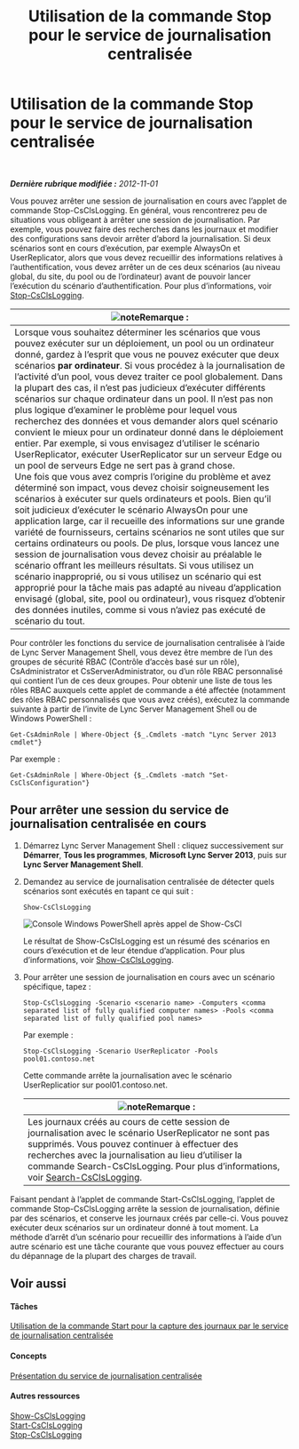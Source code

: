 ﻿---
title: Utilisation de la commande Stop pour le service de journalisation centralisée
TOCTitle: Utilisation de la commande Stop pour le service de journalisation centralisée
ms:assetid: 09ac093e-8f30-4874-84b4-12548ac8c898
ms:mtpsurl: https://technet.microsoft.com/fr-fr/library/JJ687964(v=OCS.15)
ms:contentKeyID: 49891225
ms.date: 05/20/2016
mtps_version: v=OCS.15
ms.translationtype: HT
---

# Utilisation de la commande Stop pour le service de journalisation centralisée

 

_**Dernière rubrique modifiée :** 2012-11-01_

Vous pouvez arrêter une session de journalisation en cours avec l’applet de commande Stop-CsClsLogging. En général, vous rencontrerez peu de situations vous obligeant à arrêter une session de journalisation. Par exemple, vous pouvez faire des recherches dans les journaux et modifier des configurations sans devoir arrêter d’abord la journalisation. Si deux scénarios sont en cours d’exécution, par exemple AlwaysOn et UserReplicator, alors que vous devez recueillir des informations relatives à l’authentification, vous devez arrêter un de ces deux scénarios (au niveau global, du site, du pool ou de l’ordinateur) avant de pouvoir lancer l’exécution du scénario d’authentification. Pour plus d’informations, voir [Stop-CsClsLogging](https://docs.microsoft.com/en-us/powershell/module/skype/Stop-CsClsLogging).

<table>
<thead>
<tr class="header">
<th><img src="images/Gg398920.note(OCS.15).gif" title="note" alt="note" />Remarque :</th>
</tr>
</thead>
<tbody>
<tr class="odd">
<td>Lorsque vous souhaitez déterminer les scénarios que vous pouvez exécuter sur un déploiement, un pool ou un ordinateur donné, gardez à l’esprit que vous ne pouvez exécuter que deux scénarios <strong>par ordinateur</strong>. Si vous procédez à la journalisation de l’activité d’un pool, vous devez traiter ce pool globalement. Dans la plupart des cas, il n’est pas judicieux d’exécuter différents scénarios sur chaque ordinateur dans un pool. Il n’est pas non plus logique d’examiner le problème pour lequel vous recherchez des données et vous demander alors quel scénario convient le mieux pour un ordinateur donné dans le déploiement entier. Par exemple, si vous envisagez d’utiliser le scénario UserReplicator, exécuter UserReplicator sur un serveur Edge ou un pool de serveurs Edge ne sert pas à grand chose.<br />
Une fois que vous avez compris l’origine du problème et avez déterminé son impact, vous devez choisir soigneusement les scénarios à exécuter sur quels ordinateurs et pools. Bien qu’il soit judicieux d’exécuter le scénario AlwaysOn pour une application large, car il recueille des informations sur une grande variété de fournisseurs, certains scénarios ne sont utiles que sur certains ordinateurs ou pools. De plus, lorsque vous lancez une session de journalisation vous devez choisir au préalable le scénario offrant les meilleurs résultats. Si vous utilisez un scénario inapproprié, ou si vous utilisez un scénario qui est approprié pour la tâche mais pas adapté au niveau d’application envisagé (global, site, pool ou ordinateur), vous risquez d’obtenir des données inutiles, comme si vous n’aviez pas exécuté de scénario du tout.</td>
</tr>
</tbody>
</table>


Pour contrôler les fonctions du service de journalisation centralisée à l’aide de Lync Server Management Shell, vous devez être membre de l’un des groupes de sécurité RBAC (Contrôle d’accès basé sur un rôle), CsAdministrator et CsServerAdministrator, ou d’un rôle RBAC personnalisé qui contient l’un de ces deux groupes. Pour obtenir une liste de tous les rôles RBAC auxquels cette applet de commande a été affectée (notamment des rôles RBAC personnalisés que vous avez créés), exécutez la commande suivante à partir de l’invite de Lync Server Management Shell ou de Windows PowerShell :

    Get-CsAdminRole | Where-Object {$_.Cmdlets -match "Lync Server 2013 cmdlet"}

Par exemple :

    Get-CsAdminRole | Where-Object {$_.Cmdlets -match "Set-CsClsConfiguration"}

## Pour arrêter une session du service de journalisation centralisée en cours

1.  Démarrez Lync Server Management Shell : cliquez successivement sur **Démarrer**, **Tous les programmes**, **Microsoft Lync Server 2013**, puis sur **Lync Server Management Shell**.

2.  Demandez au service de journalisation centralisée de détecter quels scénarios sont exécutés en tapant ce qui suit :
    
        Show-CsClsLogging
    
    ![Console Windows PowerShell après appel de Show-CsCl](images/JJ687964.eb190c32-529c-4277-a731-52c47d22d8fa(OCS.15).jpg "Console Windows PowerShell après appel de Show-CsCl")
    
    Le résultat de Show-CsClsLogging est un résumé des scénarios en cours d’exécution et de leur étendue d’application. Pour plus d’informations, voir [Show-CsClsLogging](https://docs.microsoft.com/en-us/powershell/module/skype/Show-CsClsLogging).

3.  Pour arrêter une session de journalisation en cours avec un scénario spécifique, tapez :
    
        Stop-CsClsLogging -Scenario <scenario name> -Computers <comma separated list of fully qualified computer names> -Pools <comma separated list of fully qualified pool names>
    
    Par exemple :
    
        Stop-CsClsLogging -Scenario UserReplicator -Pools pool01.contoso.net
    
    Cette commande arrête la journalisation avec le scénario UserReplicatior sur pool01.contoso.net.
    
    <table>
    <thead>
    <tr class="header">
    <th><img src="images/Gg398920.note(OCS.15).gif" title="note" alt="note" />Remarque :</th>
    </tr>
    </thead>
    <tbody>
    <tr class="odd">
    <td>Les journaux créés au cours de cette session de journalisation avec le scénario UserReplicator ne sont pas supprimés. Vous pouvez continuer à effectuer des recherches avec la journalisation au lieu d’utiliser la commande Search-CsClsLogging. Pour plus d’informations, voir <a href="https://docs.microsoft.com/en-us/powershell/module/skype/Search-CsClsLogging">Search-CsClsLogging</a>.</td>
    </tr>
    </tbody>
    </table>


Faisant pendant à l’applet de commande Start-CsClsLogging, l’applet de commande Stop-CsClsLogging arrête la session de journalisation, définie par des scénarios, et conserve les journaux créés par celle-ci. Vous pouvez exécuter deux scénarios sur un ordinateur donné à tout moment. La méthode d’arrêt d’un scénario pour recueillir des informations à l’aide d’un autre scénario est une tâche courante que vous pouvez effectuer au cours du dépannage de la plupart des charges de travail.

## Voir aussi

#### Tâches

[Utilisation de la commande Start pour la capture des journaux par le service de journalisation centralisée](lync-server-2013-using-start-for-the-centralized-logging-service-to-capture-logs.md)  

#### Concepts

[Présentation du service de journalisation centralisée](lync-server-2013-overview-of-the-centralized-logging-service.md)  

#### Autres ressources

[Show-CsClsLogging](https://docs.microsoft.com/en-us/powershell/module/skype/Show-CsClsLogging)  
[Start-CsClsLogging](https://docs.microsoft.com/en-us/powershell/module/skype/Start-CsClsLogging)  
[Stop-CsClsLogging](https://docs.microsoft.com/en-us/powershell/module/skype/Stop-CsClsLogging)

